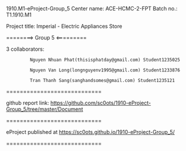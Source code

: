 1910.M1-eProject-Group_5
Center name: ACE-HCMC-2-FPT
Batch no.: T1.1910.M1

Project title: Imperial - Electric Appliances Store

========> Group 5 <=========

3 collaborators:

             Nguyen Nhuan Phat(thisisphatday@gmail.com) Student1235025

             Nguyen Van Long(longnguyenv1995@gmail.com) Student1233876
             
             Tran Thanh Sang(sanghandsomes@gmail.com) Student1235121
============================

github report link: https://github.com/sc0ots/1910-eProject-Group_5/tree/master/Document

============================

eProject published at https://sc0ots.github.io/1910-eProject-Group_5/

============================
